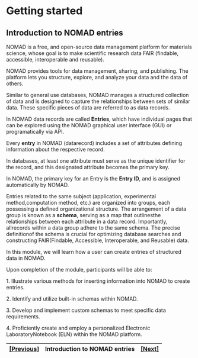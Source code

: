 # Getting started

## **Introduction to NOMAD entries**

NOMAD is a free, and open-source data management platform for materials science, whose goal is to make scientific research data FAIR (findable, accessible, interoperable and reusable).

NOMAD provides tools for data management, sharing, and publishing. The platform lets you structure, explore, and analyze your data and the data of others.

Similar to general use databases, NOMAD manages a structured collection of data and is designed to capture the relationships between sets of similar data. These specific pieces of data are referred to as data records.

In NOMAD data records are called **Entries**, which have individual pages that can be explored using the NOMAD graphical user interface (GUI) or programatically via API.

Every **entry** in NOMAD (datarecord) includes a set of attributes defining information about the respective record.

In databases, at least one attribute must serve as the unique identifier for the record, and this designated attribute becomes the primary key.

In NOMAD, the primary key for an Entry is the **Entry ID**, and is assigned automatically by NOMAD.

Entries related to the same subject (application, experimental method,computation method, etc.) are organized into groups, each possessing a defined organizational structure. The arrangement of a data group is known as a **schema**, serving as a map that outlinesthe relationships between each attribute in a data record. Importantly, allrecords within a data group adhere to the same schema. The precise definitionof the schema is crucial for optimizing database searches and constructing FAIR(Findable, Accessible, Interoperable, and Reusable) data.

In this module, we will learn how a user can create entries of structured data in NOMAD.

Upon completion of the module, participants will be able to:

1\. Illustrate various methods for inserting information into NOMAD to create entries.

2\. Identify and utilize built-in schemas within NOMAD.

3\. Develop and implement custom schemas to meet specific data requirements.

4\. Proficiently create and employ a personalized Electronic LaboratoryNotebook (ELN) within the NOMAD platform.

| [[Previous]](5_04_Overview_share.md) |   Introduction to NOMAD entries| [[Next]](5A_1_ELN_built_in_schemas.md)
|------------|-----------|-------|

